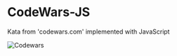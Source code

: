 # CodeWars-JS
Kata from 'codewars.com' implemented with JavaScript

![Codewars](https://www.google.com/search?client=safari&rls=en&q=md+file+url&ie=UTF-8&oe=UTF-8)
